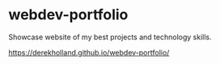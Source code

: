 # webdev-portfolio
Showcase website of my best projects and technology skills.

https://derekholland.github.io/webdev-portfolio/
